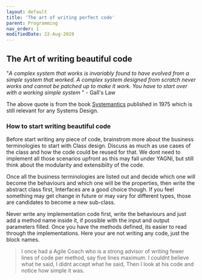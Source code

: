 ```yaml
---
layout: default
title: 'The art of writing perfect code'
parent: Programming
nav_order: 1
modifiedDate: 22-Aug-2019
---
```

## The Art of writing beautiful code

&quot;*A complex system that works is invariably found to have evolved from a simple system that worked. A complex system designed from scratch never works and cannot be patched up to make it work. You have to start over with a working simple system* &quot; - Gall's Law

The above quote is from the book [Systemantics](https://www.amazon.in/gp/product/B00AK1BIDM/ref=as_li_tl?ie=UTF8&camp=3638&creative=24630&creativeASIN=B00AK1BIDM&linkCode=as2&tag=adyarcafe-21&linkId=c59100aa2917a653ce6d12b31f9de5ff) published in 1975 which is still relevant for any Systems Design.

### How to start writing beautiful code

Before start writing any piece of code, brainstrom more about the business terminologies to start with Class design. Discuss as much as use cases of the class and how the code could be reused for that. We dont need to implement all those scenarios upfront as this may fall under YAGNI, but still think about the modularity and extensibilty of the code.

Once all the business terminologies are listed out and decide which one will become the behaviours and which one will be the properties, then write the abstract class first, Interfaces are a good choice though.
If you feel something may get change in future or may vary for different types, those are candidates to become a new sub-class.

Never write any implementation code first, write the behaviours and just add a method name inside it, if possible with the input and output parameters filled. Once you have the methods defined, its easier to read through the implementations. Here your are not writing any code, just the block names.

>I once had a Agile Coach who is a strong advisor of writing fewer lines of code per method, say five lines maximum.
I couldnt believe what he said, I didnt accept what he said, Then I look at his code and notice how simple it was.
